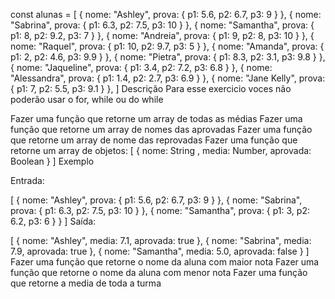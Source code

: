 const alunas = [
    { nome: "Ashley", prova: { p1: 5.6, p2: 6.7, p3: 9 } },
    { nome: "Sabrina", prova: { p1: 6.3, p2: 7.5, p3: 10 } },
    { nome: "Samantha", prova: { p1: 8, p2: 9.2, p3: 7 } },
    { nome: "Andreia", prova: { p1: 9, p2: 8, p3: 10 } },
    { nome: "Raquel", prova: { p1: 10, p2: 9.7, p3: 5 } },
    { nome: "Amanda", prova: { p1: 2, p2: 4.6, p3: 9.9 } },
    { nome: "Pietra", prova: { p1: 8.3, p2: 3.1, p3: 9.8 } },
    { nome: "Jaqueline", prova: { p1: 3.4, p2: 7.2, p3: 6.8 } },
    { nome: "Alessandra", prova: { p1: 1.4, p2: 2.7, p3: 6.9 } },
    { nome: "Jane Kelly", prova: { p1: 7, p2: 5.5, p3: 9.1 } },
]
Descrição
Para esse exercicio voces não poderão usar o for, while ou do while

Fazer uma função que retorne um array de todas as médias
Fazer uma função que retorne um array de nomes das aprovadas
Fazer uma função que retorne um array de nome das reprovadas
Fazer uma função que retorne um array de objetos:
  [
      { 
          nome: String , 
          media: Number, 
          aprovada: Boolean 
      }
  ] 
Exemplo

Entrada:

  [
      { nome: "Ashley", prova: { p1: 5.6, p2: 6.7, p3: 9 } },
      { nome: "Sabrina", prova: { p1: 6.3, p2: 7.5, p3: 10 } },
      { nome: "Samantha", prova: { p1: 3, p2: 6.2, p3: 6 } }
  ]
Saída:

  [
      { nome: "Ashley", media: 7.1, aprovada: true },
      { nome: "Sabrina", media: 7.9, aprovada: true },
      { nome: "Samantha", media: 5.0, aprovada: false }
  ]
Fazer uma função que retorne o nome da aluna com maior nota
Fazer uma função que retorne o nome da aluna com menor nota
Fazer uma função que retorne a media de toda a turma
